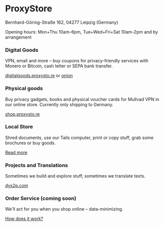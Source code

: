 # ProxyStore

<p class="lead text-center mb-2">Bernhard-Göring-Straße 162, 04277 Leipzig (Germany)</p>
<p class="lead text-center">Opening hours: Mon+Thu 10am-6pm, Tue+Wed+Fri+Sat 10am-2pm and by arrangement</p>

<div class="row">
	<div class="card col-lg m-3">
		<div class="card-body">
			<h3 class="card-title">Digital Goods</h3>
			<p class="card-text">VPN, email and more – buy coupons for privacy-friendly services with Monero or Bitcoin, cash letter or SEPA bank transfer.</p>
			<a href="https://digitalgoods.proxysto.re">digitalgoods.proxysto.re</a>
			or
			<a href="http://digitazyyxyihwwzudp5syxxyn3qhcd63wqcha2dxpfqiyydmrgdiaad.onion/">onion</a>
		</div>
	</div>
	<div class="card card-hover col-lg m-3">
		<div class="card-body">
			<h3 class="card-title">Physical goods</h3>
			<p class="card-text">Buy privacy gadgets, books and physical voucher cards for Mullvad VPN in our online store. Currently only shipping to Germany.</p>
			<a class="card-link stretched-link" href="https://shop.proxysto.re">shop.proxysto.re</a>
		</div>
	</div>
	<div class="card card-hover col-lg m-3">
		<div class="card-body">
			<h3 class="card-title">Local Store</h3>
			<p class="card-text">Shred documents, use our Tails computer, print or copy stuff, grab some brochures or buy goods.</p>
			<a class="card-link stretched-link" href="ladensortiment.html">Read more</a>
		</div>
	</div>
</div>

<div class="row">
	<div class="card card-hover col-lg m-3">
		<div class="card-body">
			<h3 class="card-title">Projects and Translations</h3>
			<p class="card-text">Sometimes we build and explore stuff, sometimes we translate texts.</p>
			<a class="card-link stretched-link" href="https://dys2p.com">dys2p.com</a>
		</div>
	</div>
	<div class="card card-hover col-lg m-3">
		<div class="card-body">
			<h3 class="card-title">Order Service (coming soon)</h3>
			<p class="card-text">We'll act for you when you shop online – data-minimizing.</p>
			<a class="card-link stretched-link" href="bestellservice.html">How does it work?</a>
		</div>
	</div>
	<div class="col-lg m-3">
	</div>
</div>
